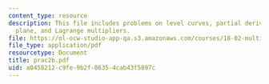 ```yaml
---
content_type: resource
description: This file includes problems on level curves, partial derivatives, tangent
  plane, and Lagrange multipliers.
file: https://ol-ocw-studio-app-qa.s3.amazonaws.com/courses/18-02-multivariable-calculus-spring-2006/a0458212c9fe9b2f06354cab43f5897c_prac2b.pdf
file_type: application/pdf
resourcetype: Document
title: prac2b.pdf
uid: a0458212-c9fe-9b2f-0635-4cab43f5897c
---
```

